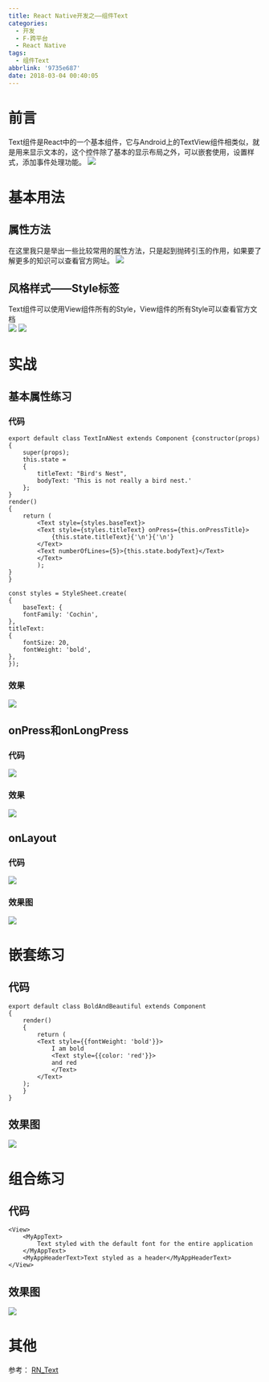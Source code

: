 ```yaml
---
title: React Native开发之——组件Text
categories:
  - 开发
  - F-跨平台
  - React Native
tags:
  - 组件Text
abbrlink: '9735e687'
date: 2018-03-04 00:40:05
---
```

# 前言 
Text组件是React中的一个基本组件，它与Android上的TextView组件相类似，就是用来显示文本的，这个控件除了基本的显示布局之外，可以嵌套使用，设置样式，添加事件处理功能。
![][1]
<!--more-->

# 基本用法
## 属性方法  
在这里我只是举出一些比较常用的属性方法，只是起到抛砖引玉的作用，如果要了解更多的知识可以查看官方网址。
![][2]
## 风格样式——Style标签
Text组件可以使用View组件所有的Style，View组件的所有Style可以查看官方文档  
![][3]
![][4]
# 实战 
## 基本属性练习  
### 代码 

	export default class TextInANest extends Component {constructor(props) 
	{
    	super(props);
    	this.state = 
		{
      		titleText: "Bird's Nest",
      		bodyText: 'This is not really a bird nest.'
    	};
	}
	render() 
	{
    	return (
      		<Text style={styles.baseText}>
        	<Text style={styles.titleText} onPress={this.onPressTitle}>
          		{this.state.titleText}{'\n'}{'\n'}
        	</Text>
        	<Text numberOfLines={5}>{this.state.bodyText}</Text>
      		</Text>
    		);
	}
	}

	const styles = StyleSheet.create(
	{
		baseText: {
    	fontFamily: 'Cochin',
	},
	titleText: 
	{
    	fontSize: 20,
    	fontWeight: 'bold',
	},
	});
### 效果 
![][5]
## onPress和onLongPress
### 代码 
![][9]
### 效果  
![][10]
## onLayout
### 代码 
![][11]
### 效果图 
![][12]
# 嵌套练习  
## 代码 

	export default class BoldAndBeautiful extends Component 
	{
		render() 
		{
    		return (
      		<Text style={{fontWeight: 'bold'}}>
        		I am bold
        		<Text style={{color: 'red'}}>
          		and red
        		</Text>
      		</Text>
    	);
		}
	}
## 效果图 
![][6]  
# 组合练习 
## 代码 

	<View>
		<MyAppText>
    		Text styled with the default font for the entire application
		</MyAppText>
		<MyAppHeaderText>Text styled as a header</MyAppHeaderText>
	</View>
## 效果图 
![][7]

# 其他  
参考： [RN_Text][8]




[1]: https://jsd.onmicrosoft.cn/gh/PGzxc/CDN/blog-image/rn-compontent-text.png
[2]: https://jsd.onmicrosoft.cn/gh/PGzxc/CDN/blog-image/rn-compontent-tv-prop-type.png
[3]: https://jsd.onmicrosoft.cn/gh/PGzxc/CDN/blog-image/rn-compontent-tv-style-1.png
[4]: https://jsd.onmicrosoft.cn/gh/PGzxc/CDN/blog-image/rn-compontent-tv-style-2.png
[5]: https://jsd.onmicrosoft.cn/gh/PGzxc/CDN/blog-image/rn-compontent-tv-prop.png
[6]: https://jsd.onmicrosoft.cn/gh/PGzxc/CDN/blog-image/rn-compontent-tv-nesting.png
[7]: https://jsd.onmicrosoft.cn/gh/PGzxc/CDN/blog-image/rn-compontent-tv-combinat.png
[8]: https://github.com/PGzxc/RN_Text
[9]: https://jsd.onmicrosoft.cn/gh/PGzxc/CDN/blog-image/rn-text-onpress.png
[10]: https://jsd.onmicrosoft.cn/gh/PGzxc/CDN/blog-image/rn-text-onlongpress.gif
[11]: https://jsd.onmicrosoft.cn/gh/PGzxc/CDN/blog-image/rn-text-onlayout-code.png
[12]: https://jsd.onmicrosoft.cn/gh/PGzxc/CDN/blog-image/rn-text-onlayout-look.png